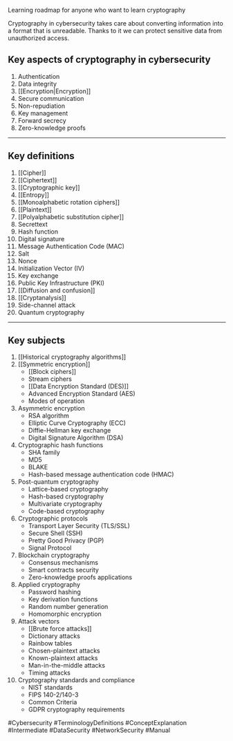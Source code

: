 Learning roadmap for anyone who want to learn cryptography

Cryptography in cybersecurity takes care about converting information into a format that is unreadable. Thanks to it we can protect sensitive data from unauthorized access.

## Key aspects of cryptography in cybersecurity

1. Authentication
2. Data integrity
3. [[Encryption|Encryption]]
4. Secure communication
5. Non-repudiation
6. Key management
7. Forward secrecy
8. Zero-knowledge proofs

---

## Key definitions

1. [[Cipher]]
2. [[Ciphertext]]
3. [[Cryptographic key]]
4. [[Entropy]]
5. [[Monoalphabetic rotation ciphers]]
6. [[Plaintext]]
7. [[Polyalphabetic substitution cipher]]
8. Secrettext
9. Hash function
10. Digital signature
11. Message Authentication Code (MAC)
12. Salt
13. Nonce
14. Initialization Vector (IV)
15. Key exchange
16. Public Key Infrastructure (PKI)
17. [[Diffusion and confusion]]
18. [[Cryptanalysis]]
19. Side-channel attack
20. Quantum cryptography

---

## Key subjects

1. [[Historical cryptography algorithms]]
2. [[Symmetric encryption]]
   - [[Block ciphers]]
   - Stream ciphers
   - [[Data Encryption Standard (DES)]]
   - Advanced Encryption Standard (AES)
   - Modes of operation
3. Asymmetric encryption
   - RSA algorithm
   - Elliptic Curve Cryptography (ECC)
   - Diffie-Hellman key exchange
   - Digital Signature Algorithm (DSA)
4. Cryptographic hash functions
   - SHA family
   - MD5
   - BLAKE
   - Hash-based message authentication code (HMAC)
5. Post-quantum cryptography
   - Lattice-based cryptography
   - Hash-based cryptography
   - Multivariate cryptography
   - Code-based cryptography
6. Cryptographic protocols
   - Transport Layer Security (TLS/SSL)
   - Secure Shell (SSH)
   - Pretty Good Privacy (PGP)
   - Signal Protocol
7. Blockchain cryptography
   - Consensus mechanisms
   - Smart contracts security
   - Zero-knowledge proofs applications
8. Applied cryptography
   - Password hashing
   - Key derivation functions
   - Random number generation
   - Homomorphic encryption
9. Attack vectors
   - [[Brute force attacks]]
   - Dictionary attacks
   - Rainbow tables
   - Chosen-plaintext attacks
   - Known-plaintext attacks
   - Man-in-the-middle attacks
   - Timing attacks
10. Cryptography standards and compliance
    - NIST standards
    - FIPS 140-2/140-3
    - Common Criteria
    - GDPR cryptography requirements

#Cybersecurity #TerminologyDefinitions #ConceptExplanation #Intermediate #DataSecurity #NetworkSecurity #Manual
